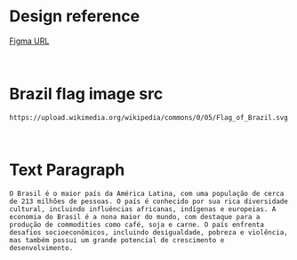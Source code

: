 # Design reference

[Figma URL](https://www.figma.com/file/E1HaF8Kw75nBlIKeeyz8kv/Teste-IPMedia---Front-end?type=design&node-id=0%3A1&t=fUHZNwA5J0XQOfn2-1)

<br>

# Brazil flag image src

```
https://upload.wikimedia.org/wikipedia/commons/0/05/Flag_of_Brazil.svg
```

<br>

# Text Paragraph

```
O Brasil é o maior país da América Latina, com uma população de cerca de 213 milhões de pessoas. O país é conhecido por sua rica diversidade cultural, incluindo influências africanas, indígenas e europeias. A economia do Brasil é a nona maior do mundo, com destaque para a produção de commodities como café, soja e carne. O país enfrenta desafios socioeconômicos, incluindo desigualdade, pobreza e violência, mas também possui um grande potencial de crescimento e desenvolvimento.
```



